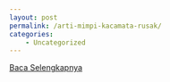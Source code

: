```yaml
---
layout: post
permalink: /arti-mimpi-kacamata-rusak/
categories:
    - Uncategorized
---
```


[Baca Selengkapnya](/02)